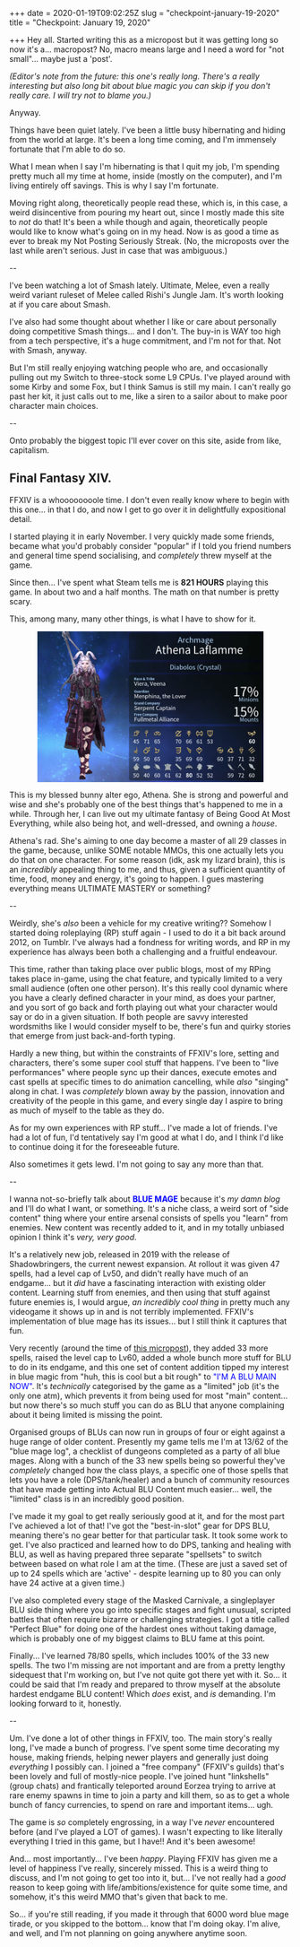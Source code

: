 +++
date = 2020-01-19T09:02:25Z
slug = "checkpoint-january-19-2020"
title = "Checkpoint: January 19, 2020"

+++
Hey all. Started writing this as a micropost but it was getting long so now it's a... macropost? No, macro means large and I need a word for "not small"... maybe just a 'post'.
<!--more-->
_(Editor's note from the future: this one's really long. There's a really interesting but also long bit about blue magic you can skip if you don't really care. I will try not to blame you.)_

Anyway.

Things have been quiet lately. I've been a little busy hibernating and hiding from the world at large. It's been a long time coming, and I'm immensely fortunate that I'm able to do so.

What I mean when I say I'm hibernating is that I quit my job, I'm spending pretty much all my time at home, inside (mostly on the computer), and I'm living entirely off savings. This is why I say I'm fortunate.

Moving right along, theoretically people read these, which is, in this case, a weird disincentive from pouring my heart out, since I mostly made this site to _not_ do that! It's been a while though and again, theoretically people would like to know what's going on in my head. Now is as good a time as ever to break my Not Posting Seriously Streak. (No, the microposts over the last while aren't serious. Just in case that was ambiguous.)

\--

I've been watching a lot of Smash lately. Ultimate, Melee, even a really weird variant ruleset of Melee called Rishi's Jungle Jam. It's worth looking at if you care about Smash.

I've also had some thought about whether I like or care about personally doing competitive Smash things... and I don't. The buy-in is WAY too high from a tech perspective, it's a huge commitment, and I'm not for that. Not with Smash, anyway.

But I'm still really enjoying watching people who are, and occasionally pulling out my Switch to three-stock some L9 CPUs. I've played around with some Kirby and some Fox, but I think Samus is still my main. I can't really go past her kit, it just calls out to me, like a siren to a sailor about to make poor character main choices.

\--

Onto probably the biggest topic I'll ever cover on this site, aside from like, capitalism.

## Final Fantasy XIV.

FFXIV is a whoooooooole time. I don't even really know where to begin with this one... in that I do, and now I get to go over it in delightfully expositional detail.

I started playing it in early November. I very quickly made some friends, became what you'd probably consider "popular" if I told you friend numbers and general time spend socialising, and _completely_ threw myself at the game.

Since then... I've spent what Steam tells me is **821 HOURS** playing this game. In about two and a half months. The math on that number is pretty scary.

This, among many, many other things, is what I have to show for it.

<img src="/uploads/1579425163.6288338.png" style="max-width: 80%; height: auto; display: block; margin-left: auto; margin-right: auto;">

This is my blessed bunny alter ego, Athena. She is strong and powerful and wise and she's probably one of the best things that's happened to me in a while. Through her, I can live out my ultimate fantasy of Being Good At Most Everything, while also being hot, and well-dressed, and owning a _house_.

Athena's rad. She's aiming to one day become a master of all 29 classes in the game, because, unlike SOME notable MMOs, this one actually lets you do that on one character. For some reason (idk, ask my lizard brain), this is an _incredibly_ appealing thing to me, and thus, given a sufficient quantity of time, food, money and energy, it's going to happen. I gues mastering everything means ULTIMATE MASTERY or something?

\--

Weirdly, she's _also_ been a vehicle for my creative writing?? Somehow I started doing roleplaying (RP) stuff again - I used to do it a bit back around 2012, on Tumblr. I've always had a fondness for writing words, and RP in my experience has always been both a challenging and a fruitful endeavour.

This time, rather than taking place over public blogs, most of my RPing takes place in-game, using the chat feature, and typically limited to a very small audience (often one other person). It's this really cool dynamic where you have a clearly defined character in your mind, as does your partner, and you sort of go back and forth playing out what your character would say or do in a given situation. If both people are savvy interested wordsmiths like I would consider myself to be, there's fun and quirky stories that emerge from just back-and-forth typing.

Hardly a new thing, but within the constraints of FFXIV's lore, setting and characters, there's some super cool stuff that happens. I've been to "live performances" where people sync up their dances, execute emotes and cast spells at specific times to do animation cancelling, while _also_ "singing" along in chat. I was _completely_ blown away by the passion, innovation and creativity of the people in this game, and every single day I aspire to bring as much of myself to the table as they do.

As for my own experiences with RP stuff... I've made a lot of friends. I've had a lot of fun, I'd tentatively say I'm good at what I do, and I think I'd like to continue doing it for the foreseeable future.

Also sometimes it gets lewd. I'm not going to say any more than that.

\--

I wanna not-so-briefly talk about <span style="color:blue">**BLUE MAGE**</span> because it's _my damn blog_ and I'll do what I want, or something. It's a niche class, a weird sort of "side content" thing where your entire arsenal consists of spells you "learn" from enemies. New content was recently added to it, and in my totally unbiased opinion I think it's _very, very good_.

It's a relatively new job, released in 2019 with the release of Shadowbringers, the current newest expansion. At rollout it was given 47 spells, had a level cap of Lv50, and didn't really have much of an endgame... but it _did_ have a fascinating interaction with existing older content. Learning stuff from enemies, and then using that stuff against future enemies is, I would argue, _an incredibly cool thing_ in pretty much any videogame it shows up in and is not terribly implemented. FFXIV's implementation of blue mage has its issues... but I still think it captures that fun.

Very recently (around the time of [this micropost](https://archmage.me/micropost/20191210-095747/)), they added 33 more spells, raised the level cap to Lv60, added a whole bunch more stuff for BLU to do in its endgame, and this one set of content addition tipped my interest in blue magic from "huh, this is cool but a bit rough" to <span style="color:blue">"I'M A BLU MAIN NOW"</span>. It's _technically_ categorised by the game as a "limited" job (it's the only one atm), which prevents it from being used for most "main" content... but now there's so much stuff you can do as BLU that anyone complaining about it being limited is missing the point.

Organised groups of BLUs can now run in groups of four or eight against a huge range of older content. Presently my game tells me I'm at 13/62 of the "blue mage log", a checklist of dungeons completed as a party of all blue mages. Along with a bunch of the 33 new spells being so powerful they've _completely_ changed how the class plays, a specific one of those spells that lets you have a role (DPS/tank/healer) and a bunch of community resources that have made getting into Actual BLU Content much easier... well, the "limited" class is in an incredibly good position.

I've made it my goal to get really seriously good at it, and for the most part I've achieved a lot of that! I've got the "best-in-slot" gear for DPS BLU, meaning there's no gear better for that particular task. It took some work to get. I've also practiced and learned how to do DPS, tanking and healing with BLU, as well as having prepared three separate "spellsets" to switch between based on what role I am at the time. (These are just a saved set of up to 24 spells which are 'active' - despite learning up to 80 you can only have 24 active at a given time.)

I've also completed every stage of the Masked Carnivale, a singleplayer BLU side thing where you go into specific stages and fight unusual, scripted battles that often require bizarre or challenging strategies. I got a title called "Perfect Blue" for doing one of the hardest ones without taking damage, which is probably one of my biggest claims to BLU fame at this point.

Finally... I've learned 78/80 spells, which includes 100% of the 33 new spells. The two I'm missing are not important and are from a pretty lengthy sidequest that I'm working on, but I've not quite got there yet with it. So... it could be said that I'm ready and prepared to throw myself at the absolute hardest endgame BLU content! Which _does_ exist, and _is_ demanding. I'm looking forward to it, honestly.

\--

Um. I've done a lot of other things in FFXIV, too. The main story's really long, I've made a bunch of progress. I've spent some time decorating my house, making friends, helping newer players and generally just doing _everything_ I possibly can. I joined a "free company" (FFXIV's guilds) that's been lovely and full of mostly-nice people. I've joined hunt "linkshells" (group chats) and frantically teleported around Eorzea trying to arrive at rare enemy spawns in time to join a party and kill them, so as to get a whole bunch of fancy currencies, to spend on rare and important items... ugh.

The game is _so_ completely engrossing, in a way I've _never_ encountered before (and I've played a LOT of games). I wasn't expecting to like literally everything I tried in this game, but I have!! And it's been awesome!

And... most importantly... I've been _happy_. Playing FFXIV has given me a level of happiness I've really, sincerely missed. This is a weird thing to discuss, and I'm not going to get too into it, but... I've not really had a _good_ reason to keep going with life/ambitions/existence for quite some time, and somehow, it's this weird MMO that's given that back to me.

So... if you're still reading, if you made it through that 6000 word blue mage tirade, or you skipped to the bottom... know that I'm doing okay. I'm alive, and well, and I'm not planning on going anywhere anytime soon.
